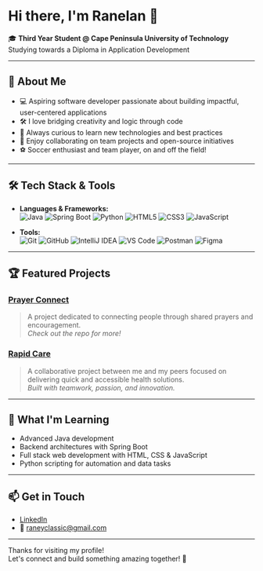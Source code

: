 # Hi there, I'm Ranelan 👋

🎓 **Third Year Student @ Cape Peninsula University of Technology**  
Studying towards a Diploma in Application Development

---

## 🚀 About Me

- 💻 Aspiring software developer passionate about building impactful, user-centered applications
- 🛠️ I love bridging creativity and logic through code
- 🚀 Always curious to learn new technologies and best practices
- 🤝 Enjoy collaborating on team projects and open-source initiatives
- ⚽ Soccer enthusiast and team player, on and off the field!

---

## 🛠️ Tech Stack & Tools

- **Languages & Frameworks:**  
  ![Java](https://img.shields.io/badge/Java-%23ED8B00.svg?style=flat&logo=java&logoColor=white)
  ![Spring Boot](https://img.shields.io/badge/Spring_Boot-6DB33F?style=flat&logo=spring-boot&logoColor=white)
  ![Python](https://img.shields.io/badge/Python-3776AB?style=flat&logo=python&logoColor=white)
  ![HTML5](https://img.shields.io/badge/HTML5-E34F26?style=flat&logo=html5&logoColor=white)
  ![CSS3](https://img.shields.io/badge/CSS3-1572B6?style=flat&logo=css3&logoColor=white)
  ![JavaScript](https://img.shields.io/badge/JavaScript-F7DF1E?style=flat&logo=javascript&logoColor=black)

- **Tools:**  
  ![Git](https://img.shields.io/badge/Git-F05032?style=flat&logo=git&logoColor=white)
  ![GitHub](https://img.shields.io/badge/GitHub-181717?style=flat&logo=github&logoColor=white)
  ![IntelliJ IDEA](https://img.shields.io/badge/IntelliJ_IDEA-000000?style=flat&logo=intellij-idea&logoColor=white)
  ![VS Code](https://img.shields.io/badge/VS_Code-007ACC?style=flat&logo=visual-studio-code&logoColor=white)
  ![Postman](https://img.shields.io/badge/Postman-FF6C37?style=flat&logo=postman&logoColor=white)
  ![Figma](https://img.shields.io/badge/Figma-F24E1E?style=flat&logo=figma&logoColor=white)

---

## 🏆 Featured Projects

### [Prayer Connect](https://github.com/Ranelan/prayer-connect)
> A project dedicated to connecting people through shared prayers and encouragement.  
> _Check out the repo for more!_

### [Rapid Care](https://github.com/Ranelan/Rapid-Care)
> A collaborative project between me and my peers focused on delivering quick and accessible health solutions.  
> _Built with teamwork, passion, and innovation._  

---

## 🌱 What I'm Learning

- Advanced Java development
- Backend architectures with Spring Boot
- Full stack web development with HTML, CSS & JavaScript
- Python scripting for automation and data tasks

---

## 📫 Get in Touch

- [LinkedIn](https://linkedin.com/in/engel-ranelani-3b1b28271)
- 📧 raneyclassic@gmail.com

---

Thanks for visiting my profile!  
Let's connect and build something amazing together! 🚀
